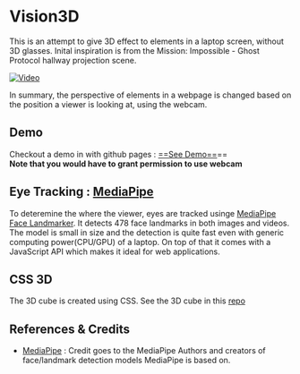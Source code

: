 # Vision3D
This is an attempt to give 3D effect to elements in a laptop screen, without 3D glasses.
Inital inspiration is from the Mission: Impossible - Ghost Protocol hallway projection scene.  

[![Video](https://img.youtube.com/vi/7DkV8WE7DFA/hqdefault.jpg)](https://www.youtube.com/watch?v=7DkV8WE7DFA)  

In summary, the perspective of elements in a webpage is changed based on the position a viewer is looking at, using the webcam.

## Demo
Checkout a demo in with github pages : [==See Demo==](https://eranda-ihalagedara.github.io/vision3d/index.html)==  
**Note that you would have to grant permission to use webcam**

## Eye Tracking : [MediaPipe](https://developers.google.com/mediapipe)
To deteremine the where the viewer, eyes are tracked usinge [MediaPipe Face Landmarker](https://developers.google.com/mediapipe/solutions/vision/face_landmarker#get_started).
It detects 478 face landmarks in both images and videos. The model is small in size and the detection is quite fast even with generic computing power(CPU/GPU) of a laptop. On top of that it comes with a JavaScript API which makes it ideal for web applications.

## CSS 3D
The 3D cube is created using CSS. See the 3D cube in this [repo](https://github.com/eranda-ihalagedara/web-development-mini-projects/tree/main/CSS%203D)

## References & Credits
- [MediaPipe](https://developers.google.com/mediapipe) : Credit goes to the MediaPipe Authors and creators of face/landmark detection models MediaPipe is based on.
